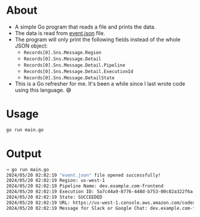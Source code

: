 # About

- A simple Go program that reads a file and prints the data.
- The data is read from [event.json](event.json) file.
- The program will only print the following fields instead of the whole JSON object:
    - `Records[0].Sns.Message.Region`
    - `Records[0].Sns.Message.Detail`
    - `Records[0].Sns.Message.Detail.Pipeline`
    - `Records[0].Sns.Message.Detail.ExecutionId`
    - `Records[0].Sns.Message.DetailState`
- This is a Go refresher for me. It's been a while since I last wrote code using this language. 😅

# Usage

```bash
go run main.go
```

# Output

```bash
→ go run main.go
2024/05/20 02:02:19 "event.json" file opened successfully!
2024/05/20 02:02:19 Region: us-west-1
2024/05/20 02:02:19 Pipeline Name: dev.example.com-frontend
2024/05/20 02:02:19 Execution ID: 5a7c44a9-8776-448d-b753-00c82a322f6a
2024/05/20 02:02:19 State: SUCCEEDED
2024/05/20 02:02:19 URL: https://us-west-1.console.aws.amazon.com/codesuite/codepipeline/pipelines/dev.example.com-frontend/executions/5a7c44a9-8776-448d-b753-00c82a322f6a/visualization?region=us-west-1
2024/05/20 02:02:19 Message for Slack or Google Chat: dev.example.com-frontend has succeeded. Please check this link for more details: https://us-west-1.console.aws.amazon.com/codesuite/codepipeline/pipelines/dev.example.com-frontend/executions/5a7c44a9-8776-448d-b753-00c82a322f6a/visualization?region=us-west-1
```
